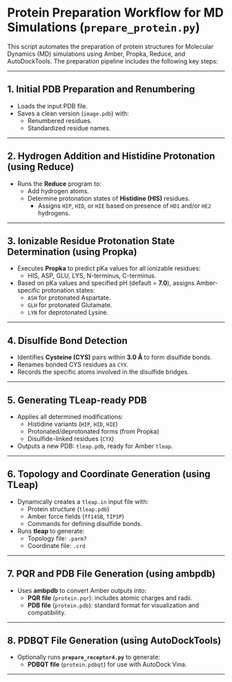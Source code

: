 # Protein Preparation Workflow for MD Simulations (`prepare_protein.py`)

This script automates the preparation of protein structures for Molecular Dynamics (MD) simulations using Amber, Propka, Reduce, and AutoDockTools. The preparation pipeline includes the following key steps:

---

## 1. Initial PDB Preparation and Renumbering
- Loads the input PDB file.
- Saves a clean version (`image.pdb`) with:
  - Renumbered residues.
  - Standardized residue names.

---

## 2. Hydrogen Addition and Histidine Protonation (using Reduce)
- Runs the **Reduce** program to:
  - Add hydrogen atoms.
  - Determine protonation states of **Histidine (HIS)** residues.
    - Assigns `HIP`, `HID`, or `HIE` based on presence of `HD1` and/or `HE2` hydrogens.

---

## 3. Ionizable Residue Protonation State Determination (using Propka)
- Executes **Propka** to predict pKa values for all ionizable residues:
  - HIS, ASP, GLU, LYS, N-terminus, C-terminus.
- Based on pKa values and specified pH (default = **7.0**), assigns Amber-specific protonation states:
  - `ASH` for protonated Aspartate.
  - `GLH` for protonated Glutamate.
  - `LYN` for deprotonated Lysine.

---

## 4. Disulfide Bond Detection
- Identifies **Cysteine (CYS)** pairs within **3.0 Å** to form disulfide bonds.
- Renames bonded CYS residues as `CYX`.
- Records the specific atoms involved in the disulfide bridges.

---

## 5. Generating TLeap-ready PDB
- Applies all determined modifications:
  - Histidine variants (`HIP`, `HID`, `HIE`)
  - Protonated/deprotonated forms (from Propka)
  - Disulfide-linked residues (`CYX`)
- Outputs a new PDB: `tleap.pdb`, ready for Amber `tleap`.

---

## 6. Topology and Coordinate Generation (using TLeap)
- Dynamically creates a `tleap.in` input file with:
  - Protein structure (`tleap.pdb`)
  - Amber force fields (`ff14SB`, `TIP3P`)
  - Commands for defining disulfide bonds.
- Runs **tleap** to generate:
  - Topology file: `.parm7`
  - Coordinate file: `.crd`

---

## 7. PQR and PDB File Generation (using ambpdb)
- Uses **ambpdb** to convert Amber outputs into:
  - **PQR file** (`protein.pqr`): includes atomic charges and radii.
  - **PDB file** (`protein.pdb`): standard format for visualization and compatibility.

---

## 8. PDBQT File Generation (using AutoDockTools)
- Optionally runs **`prepare_receptor4.py`** to generate:
  - **PDBQT file** (`protein.pdbqt`) for use with AutoDock Vina.

---